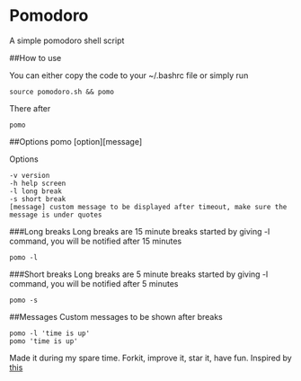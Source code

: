 # Pomodoro
A simple pomodoro shell script

##How to use

You can either copy the code to your ~/.bashrc file or simply run

    source pomodoro.sh && pomo

There after 
    
    pomo

##Options
    pomo [option][message]
  
  Options
  
    -v version
    -h help screen
    -l long break
    -s short break
    [message] custom message to be displayed after timeout, make sure the message is under quotes

###Long breaks
  Long breaks are 15 minute breaks started by giving -l command, you will be notified after 15 minutes
  
    pomo -l
  
###Short breaks
  Long breaks are 5 minute breaks started by giving -l command, you will be notified after 5 minutes

    pomo -s

##Messages
Custom messages to be shown after breaks

    pomo -l 'time is up'
    pomo 'time is up'

Made it during my spare time. Forkit, improve it, star it, have fun.
Inspired by [this](https://twitter.com/rob_dodson/status/695864071837470720)
